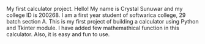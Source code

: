 My first calculator project.
Hello! My name is Crystal Sunuwar and my college ID is 200268. I am a first year student of softwarica college, 29 batch section A. This is my first project of building 
a calculator using Python and Tkinter module. I have added few mathemathical function in this calculator. Also, it is easy and fun to use.
